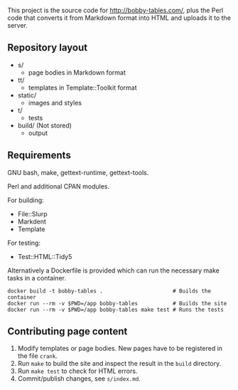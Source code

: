 This project is the source code for <http://bobby-tables.com/>, plus the
Perl code that converts it from Markdown format into HTML and uploads
it to the server.

Repository layout
-----------------

* s/
    * page bodies in Markdown format
* tt/
    * templates in Template::Toolkit format
* static/
    * images and styles
* t/
    * tests
* build/ (Not stored)
    * output

Requirements
------------

GNU bash, make, gettext-runtime, gettext-tools.

Perl and additional CPAN modules.

For building:

* File::Slurp
* Markdent
* Template

For testing:

* Test::HTML::Tidy5

Alternatively a Dockerfile is provided which can run the necessary make tasks
in a container.

    docker build -t bobby-tables .                      # Builds the container
    docker run --rm -v $PWD=/app bobby-tables           # Builds the site
    docker run --rm -v $PWD=/app bobby-tables make test # Runs the tests

Contributing page content
-------------------------

1. Modify templates or page bodies. New pages have to be registered in the file `crank`.
2. Run `make` to build the site and inspect the result in the `build` directory.
3. Run `make test` to check for HTML errors.
4. Commit/publish changes, see `s/index.md`.
